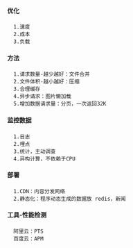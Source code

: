 #### 优化
```
  1.速度
  2.成本
  3.负载
```

#### 方法
```
  1.请求数量-越少越好：文件合并
  2.文件体积-越小越好：压缩
  3.合理缓存
  4.异步请求：图片懒加载
  5.增加数据请求量：分页，一次返回32K
```

#### 监控数据
```
  1.日志
  2.埋点
  3.统计，主动调查
  4.异构计算，不依赖于CPU
```
#### 部署
```
  1.CDN：内容分发网络
  2.静态化：程序动态生成的数据放 redis，新闻
```
#### 工具-性能检测
```
  阿里云：PTS
  百度云：APM
```
